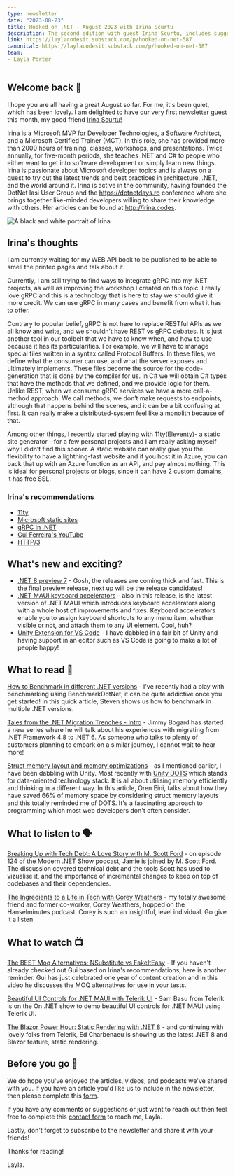 ```yaml
---
type: newsletter
date: "2023-08-23"
title: Hooked on .NET - August 2023 with Irina Scurtu
description: The second edition with guest Irina Scurtu, includes suggestions for the latest blogs to read, podcasts to listen to and videos to watch. 
link: https://laylacodesit.substack.com/p/hooked-on-net-587
canonical: https://laylacodesit.substack.com/p/hooked-on-net-587
team: 
- Layla Porter
---
```

## Welcome back 👋

I hope you are all having a great August so far. For me, it's been quiet, which has been lovely. 
I am delighted to have our very first newsletter guest this month, my good friend [Irina Scurtu!](https://twitter.com/irina_scurtu)

Irina is a Microsoft MVP for Developer Technologies, a Software Architect, and a Microsoft Certified Trainer (MCT). In this role, she has provided more than 2000 hours of training, classes, workshops, and presentations. Twice annually, for five-month periods, she teaches .NET and C# to people who either want to get into software development or simply learn new things. Irina is passionate about Microsoft developer topics and is always on a quest to try out the latest trends and best practices in architecture, .NET, and the world around it. Irina is active in the community, having founded the DotNet Iasi User Group and the https://dotnetdays.ro conference where she brings together like-minded developers willing to share their knowledge with others. Her articles can be found at http://irina.codes.


![A black and white portrait of Irina](images/irina-scurtu.jpg)

## Irina's thoughts

I am currently waiting for my WEB API book to be published to be able to smell the printed pages and talk about it. 

Currently, I am still trying to find ways to integrate gRPC into my .NET projects, as well as improving the workshop I created on this topic. I really love gRPC and this is a technology that is here to stay we should give it more credit. We can use gRPC in many cases and benefit from what it has to offer. 

Contrary to popular belief, gRPC is not here to replace RESTful APIs as we all know and write, and we shouldn’t have REST vs gRPC debates. It is just another tool in our toolbelt that we have to know when, and how to use because it has its particularities. For example, we will have to manage special files written in a syntax called Protocol Buffers. In these files, we define what the consumer can use, and what the server exposes and ultimately implements. These files become the source for the code-generation that is done by the compiler for us. In C# we will obtain C# types that have the methods that we defined, and we provide logic for them. Unlike REST, when we consume gRPC services we have a more call-a-method approach. We call methods, we don’t make requests to endpoints, although that happens behind the scenes, and it can be a bit confusing at first. It can really make a distributed-system feel like a monolith because of that.

Among other things, I recently started playing with 11ty(Eleventy)- a static site generator - for a few personal projects and I am really asking myself why I didn’t find this sooner. A static website can really give you the flexibility to have a lightning-fast website and if you host it in Azure, you can back that up with an Azure function as an API, and pay almost nothing. This is ideal for personal projects or blogs, since it can have 2 custom domains, it has free SSL.

### Irina's recommendations

- [11ty](https://www.11ty.dev/)
- [Microsoft static sites](https://azure.microsoft.com/en-us/products/app-service/static/)
- [gRPC in .NET](https://learn.microsoft.com/en-us/aspnet/core/grpc/?view=aspnetcore-7.0)
- [Gui Ferreira's YouTube](https://www.youtube.com/@gui.ferreira)
- [HTTP/3](https://en.wikipedia.org/wiki/HTTP/3)


## What's new and exciting?

- [.NET 8 preview 7](https://devblogs.microsoft.com/dotnet/announcing-dotnet-8-preview-7/) - Gosh, the releases are coming thick and fast. This is the final preview release, next up will be the release candidates!
- [.NET MAUI keyboard accelerators](https://devblogs.microsoft.com/dotnet/announcing-dotnet-maui-in-dotnet-8-preview-7/) - also in this release, is the latest version of .NET MAUI which introduces keyboard accelerators along with a whole host of improvements and fixes. Keyboard accelerators enable you to assign keyboard shortcuts to any menu item, whether visible or not, and attach them to any UI element. Cool, huh?
- [Unity Extension for VS Code](https://devblogs.microsoft.com/visualstudio/announcing-the-unity-extension-for-visual-studio-code/) - I have dabbled in a fair bit of Unity and having support in an editor such as VS Code is going to make a lot of people happy!

## What to read 📖

[How to Benchmark in different .NET versions](https://steven-giesel.com/blogPost/59cfb6f8-8b87-4707-a99e-e372541b696a?utm_source=csharpdigest&utm_medium&utm_campaign=1693) - I've recently had a play with benchmarking using BenchmarkDotNet, it can be quite addictive once you get started! In this quick article, Steven shows us how to benchmark in multiple .NET versions.

[Tales from the .NET Migration Trenches - Intro](https://www.jimmybogard.com/tales-from-the-net-migration-trenches/) - Jimmy Bogard has started a new series where he will talk about his experiences with migrating from .NET Framework 4.8 to .NET 6. As someone who talks to plenty of customers planning to embark on a similar journey, I cannot wait to hear more!

[Struct memory layout and memory optimizations](https://ayende.com/blog/199777-A/struct-memory-layout-and-memory-optimizations?key=bb987d033f60428698a31b9a4a1b1e58) - as I mentioned earlier, I have been dabbling with Unity. Most recently with [Unity DOTS](https://unity.com/dots) which stands for data-oriented technology stack. It is all about utilising memory efficiently and thinking in a different way. In this article, Oren Eini, talks about how they have saved 66% of memory space by considering struct memory layouts and this totally reminded me of DOTS. It's a fascinating approach to programming which most web developers don't often consider.


## What to listen to 🗣

[Breaking Up with Tech Debt: A Love Story with M. Scott Ford](https://dotnetcore.show/episode-124-breaking-up-with-tech-debt-a-love-story-with-m-scott-ford/) - on episode 124 of the Modern .NET Show podcast, Jamie is joined by M. Scott Ford. The discussion covered technical debt and the tools Scott has used to vizualise it, and the importance of incremental changes to keep on top of codebases and their dependencies.

[The Ingredients to a Life in Tech with Corey Weathers](https://hanselminutes.com/904/the-ingredients-to-a-life-in-tech-with-corey-weathers) - my totally awesome friend and former co-worker, Corey Weathers, hopped on the Hanselminutes podcast. Corey is such an insightful, level individual. Go give it a listen.


## What to watch 📺

[The BEST Moq Alternatives: NSubstitute vs FakeItEasy](https://youtu.be/hE1_ByNG2J0) - If you haven't already checked out Gui based on Irina's recommendations, here is another reminder. Gui has just celebrated one year of content creation and in this video he discusses the MOQ alternatives for use in your tests.

[Beautiful UI Controls for .NET MAUI with Telerik UI](https://www.youtube.com/watch?v=DzD0ucPldeM&ab_channel=dotnet) - Sam Basu from Telerik is on the On .NET  show to demo beautiful UI controls for .NET MAUI using Telerik UI.

[The Blazor Power Hour: Static Rendering with .NET 8](https://youtu.be/BZW5Dd6L0y4) - and continuing with lovely folks from Telerik, Ed Charbenaeu is showing us the latest .NET 8 and Blazor feature, static rendering.

## Before you go 👋
We do hope you've enjoyed the articles, videos, and podcasts we've shared with you. If you have an article you'd like us to include in the newsletter, then please complete this [form](https://forms.gle/WJM3F7STnSiVdysy5).

If you have any comments or suggestions or just want to reach out then feel free to complete this [contact form](https://forms.gle/TNMj6mMtUxDFXP8v6) to reach me, Layla.

Lastly, don't forget to subscribe to the newsletter and share it with your friends!

Thanks for reading!

Layla.

